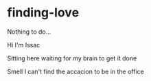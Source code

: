 # finding-love
Nothing to do...
   




Hi I'm Issac 


Sitting here waiting for my brain to get it done

Smell I can't find the accacion to be in the office
